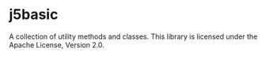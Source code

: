j5basic
========

A collection of utility methods and classes. This library is licensed under the Apache License, Version 2.0.
